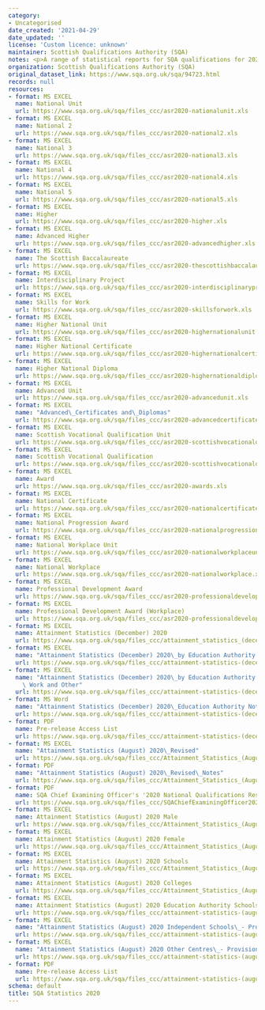 ```yaml
---
category:
- Uncategorised
date_created: '2021-04-29'
date_updated: ''
license: 'Custom licence: unknown'
maintainer: Scottish Qualifications Authority (SQA)
notes: <p>A range of statistical reports for SQA qualifications for 2020.</p>
organization: Scottish Qualifications Authority (SQA)
original_dataset_link: https://www.sqa.org.uk/sqa/94723.html
records: null
resources:
- format: MS EXCEL
  name: National Unit
  url: https://www.sqa.org.uk/sqa/files_ccc/asr2020-nationalunit.xls
- format: MS EXCEL
  name: National 2
  url: https://www.sqa.org.uk/sqa/files_ccc/asr2020-national2.xls
- format: MS EXCEL
  name: National 3
  url: https://www.sqa.org.uk/sqa/files_ccc/asr2020-national3.xls
- format: MS EXCEL
  name: National 4
  url: https://www.sqa.org.uk/sqa/files_ccc/asr2020-national4.xls
- format: MS EXCEL
  name: National 5
  url: https://www.sqa.org.uk/sqa/files_ccc/asr2020-national5.xls
- format: MS EXCEL
  name: Higher
  url: https://www.sqa.org.uk/sqa/files_ccc/asr2020-higher.xls
- format: MS EXCEL
  name: Advanced Higher
  url: https://www.sqa.org.uk/sqa/files_ccc/asr2020-advancedhigher.xls
- format: MS EXCEL
  name: The Scottish Baccalaureate
  url: https://www.sqa.org.uk/sqa/files_ccc/asr2020-thescottishbaccalaureate.xls
- format: MS EXCEL
  name: Interdisciplinary Project
  url: https://www.sqa.org.uk/sqa/files_ccc/asr2020-interdisciplinaryproject.xls
- format: MS EXCEL
  name: Skills for Work
  url: https://www.sqa.org.uk/sqa/files_ccc/asr2020-skillsforwork.xls
- format: MS EXCEL
  name: Higher National Unit
  url: https://www.sqa.org.uk/sqa/files_ccc/asr2020-highernationalunit.xls
- format: MS EXCEL
  name: Higher National Certificate
  url: https://www.sqa.org.uk/sqa/files_ccc/asr2020-highernationalcertificate.xls
- format: MS EXCEL
  name: Higher National Diploma
  url: https://www.sqa.org.uk/sqa/files_ccc/asr2020-highernationaldiploma.xls
- format: MS EXCEL
  name: Advanced Unit
  url: https://www.sqa.org.uk/sqa/files_ccc/asr2020-advancedunit.xls
- format: MS EXCEL
  name: "Advanced\_Certificates and\_Diplomas"
  url: https://www.sqa.org.uk/sqa/files_ccc/asr2020-advancedcertificatesanddiplomas.xls
- format: MS EXCEL
  name: Scottish Vocational Qualification Unit
  url: https://www.sqa.org.uk/sqa/files_ccc/asr2020-scottishvocationalqualificationunit.xls
- format: MS EXCEL
  name: Scottish Vocational Qualification
  url: https://www.sqa.org.uk/sqa/files_ccc/asr2020-scottishvocationalqualification.xls
- format: MS EXCEL
  name: Award
  url: https://www.sqa.org.uk/sqa/files_ccc/asr2020-awards.xls
- format: MS EXCEL
  name: National Certificate
  url: https://www.sqa.org.uk/sqa/files_ccc/asr2020-nationalcertificate.xls
- format: MS EXCEL
  name: National Progression Award
  url: https://www.sqa.org.uk/sqa/files_ccc/asr2020-nationalprogressionaward.xls
- format: MS EXCEL
  name: National Workplace Unit
  url: https://www.sqa.org.uk/sqa/files_ccc/asr2020-nationalworkplaceunit.xls
- format: MS EXCEL
  name: National Workplace
  url: https://www.sqa.org.uk/sqa/files_ccc/asr2020-nationalworkplace.xls
- format: MS EXCEL
  name: Professional Development Award
  url: https://www.sqa.org.uk/sqa/files_ccc/asr2020-professionaldevelopmentaward.xls
- format: MS EXCEL
  name: Professional Development Award (Workplace)
  url: https://www.sqa.org.uk/sqa/files_ccc/asr2020-professionaldevelopmentawardworkplace.xls
- format: MS EXCEL
  name: Attainment Statistics (December) 2020
  url: https://www.sqa.org.uk/sqa/files_ccc/attainment_statistics_(december)_2020.xls
- format: MS EXCEL
  name: "Attainment Statistics (December) 2020\_by Education Authority National Qualifications"
  url: https://www.sqa.org.uk/sqa/files_ccc/attainment-statistics-(december)-2020-education-authority-nq.xls
- format: MS EXCEL
  name: "Attainment Statistics (December) 2020\_by Education Authority Skills for\
    \ Work and Other"
  url: https://www.sqa.org.uk/sqa/files_ccc/attainment-statistics-(december)-2020-education-authority-sfw-and-other.xls
- format: MS Word
  name: "Attainment Statistics (December) 2020\_Education Authority Notes"
  url: https://www.sqa.org.uk/sqa/files_ccc/attainment-statistics-(december)-2020-education-authority-notes.docx
- format: PDF
  name: Pre-release Access List
  url: https://www.sqa.org.uk/sqa/files_ccc/attainment-statistics-(december)-2020-education-authority-Pre-releaselist-EA29042021.pdf
- format: MS EXCEL
  name: "Attainment Statistics (August) 2020\_Revised"
  url: https://www.sqa.org.uk/sqa/files_ccc/Attainment_Statistics_(August)_2020_Revised.xls
- format: PDF
  name: "Attainment Statistics (August) 2020\_Revised\_Notes"
  url: https://www.sqa.org.uk/sqa/files_ccc/Attainment_Statistics_(August)_2020_Revised_Notes.pdf
- format: PDF
  name: SQA Chief Examining Officer's '2020 National Qualifications Results' Report
  url: https://www.sqa.org.uk/sqa/files_ccc/SQAChiefExaminingOfficer2020NQReportRevised.pdf
- format: MS EXCEL
  name: Attainment Statistics (August) 2020 Male
  url: https://www.sqa.org.uk/sqa/files_ccc/Attainment_Statistics_(August)_2020_Male.xls
- format: MS EXCEL
  name: Attainment Statistics (August) 2020 Female
  url: https://www.sqa.org.uk/sqa/files_ccc/Attainment_Statistics_(August)_2020_Female.xls
- format: MS EXCEL
  name: Attainment Statistics (August) 2020 Schools
  url: https://www.sqa.org.uk/sqa/files_ccc/Attainment_Statistics_(August)_2020_Schools.xls
- format: MS EXCEL
  name: Attainment Statistics (August) 2020 Colleges
  url: https://www.sqa.org.uk/sqa/files_ccc/Attainment_Statistics_(August)_2020_Colleges.xls
- format: MS EXCEL
  name: Attainment Statistics (August) 2020 Education Authority Schools - Provisional
  url: https://www.sqa.org.uk/sqa/files_ccc/attainment-statistics-(august)-2020-education-authority-schools.xls
- format: MS EXCEL
  name: "Attainment Statistics (August) 2020 Independent Schools\_- Provisional"
  url: https://www.sqa.org.uk/sqa/files_ccc/attainment-statistics-(august)-2020-independent-schools.xls
- format: MS EXCEL
  name: "Attainment Statistics (August) 2020 Other Centres\_- Provisional"
  url: https://www.sqa.org.uk/sqa/files_ccc/attainment-statistics-(august)-2020-other-centres.xls
- format: PDF
  name: Pre-release Access List
  url: https://www.sqa.org.uk/sqa/files_ccc/attainment-statistics-(august)-2020-pre-releaselist-centre-type.pdf
schema: default
title: SQA Statistics 2020
---
```

